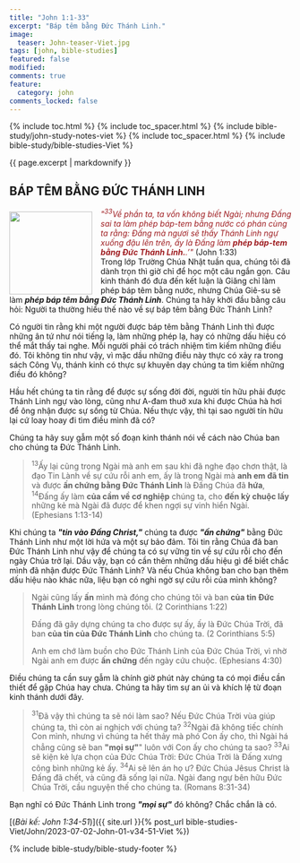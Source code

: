 ```yaml
---
title: "John 1:1-33"
excerpt: "Báp têm bằng Đức Thánh Linh."
image:
  teaser: John-teaser-Viet.jpg
tags: [john, bible-studies]
featured: false
modified:
comments: true
feature:
  category: john
comments_locked: false
---
```


{% include toc.html %}
{% include toc_spacer.html %}
{% include bible-study/john-study-notes-viet %}
{% include toc_spacer.html %}
{% include bible-study/bible-studies-Viet %}

{{ page.excerpt | markdownify }}

## BÁP TÊM BẰNG ĐỨC THÁNH LINH

<div>
<p>
<img alt src="http://vacsf.org/assets/images/John-teaser-Viet.jpg" style="border: 0px none; margin: 7px 15px 0px 0px; max-width: 100%; height: 148px; padding: 0px; float: left;">
    <span style="color: rgb(159, 29, 33);"><i>"<sup>33</sup>Về phần ta, ta vốn không biết Ngài; nhưng Ðấng sai ta làm phép báp-tem bằng nước có phán cùng ta rằng: Ðấng mà ngươi sẽ thấy Thánh Linh ngự xuống đậu lên trên, ấy là Ðấng làm <strong>phép báp-tem bằng Ðức Thánh Linh.</strong>.’"</i></span> (John 1:33)<br />Trong lớp Trường Chúa Nhật tuần qua, chúng tôi đã dành trọn thì giờ chỉ để học một câu ngắn gọn. Câu kinh thánh đó đưa đến kết luận là Giăng chỉ làm phép báp têm bằng nước, nhưng Chúa Giê-su sẽ làm <strong><i>phép báp têm bằng Đức Thánh Linh</i></strong>. Chúng ta hãy khởi đầu bằng câu hỏi: Người ta thường hiểu thế nào về sự báp têm bằng Đức Thánh Linh?</p>
</div>

Có người tin rằng khi một người được báp têm bằng Thánh Linh thì được những ân tứ như nói tiếng lạ, làm những phép lạ, hay có những dấu hiệu có thể mắt thấy tai nghe. Mỗi người phải có trách nhiệm tìm kiếm những điều đó. Tôi không tin như vậy, vì mặc dầu những điều này thực có xảy ra trong sách Công Vụ, thánh kinh có thực sự khuyên dạy chúng ta tìm kiếm những điều đó không?

Hầu hết chúng ta tin rằng để được sự sống đời đời, người tín hữu phải được Thánh Linh ngự vào lòng, cũng như A-đam thuở xưa khi được Chúa hà hơi để ông nhận được sự sống từ Chúa. Nếu thực vậy, thì tại sao người tín hữu lại cứ loay hoay đi tìm điều mình đã có?

Chúng ta hãy suy gẫm một số đoạn kinh thánh nói về cách nào Chúa ban cho chúng ta Đức Thánh Linh.

> <sup>13</sup>Ấy lại cũng trong Ngài mà anh em sau khi đã nghe đạo chơn thật, là đạo Tin Lành về sự cứu rỗi anh em, ấy là trong Ngài mà <strong>anh em đã tin</strong> và được <strong>ấn chứng bằng Ðức Thánh Linh</strong> là Ðấng Chúa đã <strong>hứa</strong>, <sup>14</sup>Ðấng ấy làm <strong>của cầm về cơ nghiệp</strong> chúng ta, cho <strong>đến kỳ chuộc lấy</strong> những kẻ mà Ngài đã được để khen ngợi sự vinh hiển Ngài. (Ephesians 1:13-14)

Khi chúng ta ***"tin vào Đấng Christ,"*** chúng ta được ***"ấn chứng"*** bằng Đức Thánh Linh như một lời hứa và một sự bảo đảm. Tôi tin rằng Chúa đã ban Đức Thánh Linh như vậy để chúng ta có sự vững tin về sự cứu rỗi cho đến ngày Chúa trở lại. Dầu vậy, bạn có cần thêm những dấu hiệu gì để biết chắc mình đã nhận được Đức Thánh Linh? Và nếu Chúa không ban cho bạn thêm dấu hiệu nào khác nữa, liệu bạn có nghi ngờ sự cứu rỗi của mình không?

> Ngài cũng lấy <strong>ấn</strong> mình mà đóng cho chúng tôi và ban <strong>của tin Ðức Thánh Linh</strong> trong lòng chúng tôi. (2 Corinthians 1:22)
>
> Ðấng đã gây dựng chúng ta cho được sự ấy, ấy là Ðức Chúa Trời, đã ban <strong>của tin của Ðức Thánh Linh</strong> cho chúng ta. (2 Corinthians 5:5)
>
> Anh em chớ làm buồn cho Ðức Thánh Linh của Ðức Chúa Trời, vì nhờ Ngài anh em được <strong>ấn chứng</strong> đến ngày cứu chuộc. (Ephesians 4:30)

Điều chúng ta cần suy gẫm là chính giờ phút này chúng ta có mọi điều cần thiết để gặp Chúa hay chưa. Chúng ta hãy tìm sự an ủi và khích lệ từ đoạn kinh thánh dưới đây.

> <sup>31</sup>Ðã vậy thì chúng ta sẽ nói làm sao? Nếu Ðức Chúa Trời vùa giúp chúng ta, thì còn ai nghịch với chúng ta? <sup>32</sup>Ngài đã không tiếc chính Con mình, nhưng vì chúng ta hết thảy mà phó Con ấy cho, thì Ngài há chẳng cũng sẽ ban <strong>"mọi sự"</strong>" luôn với Con ấy cho chúng ta sao? <sup>33</sup>Ai sẽ kiện kẻ lựa chọn của Ðức Chúa Trời: Ðức Chúa Trời là Ðấng xưng công bình những kẻ ấy. <sup>34</sup>Ai sẽ lên án họ ư? Ðức Chúa Jêsus Christ là Ðấng đã chết, và cũng đã sống lại nữa. Ngài đang ngự bên hữu Ðức Chúa Trời, cầu nguyện thế cho chúng ta. (Romans 8:31-34)

Bạn nghĩ có Đức Thánh Linh trong ***"mọi sự"*** đó không? Chắc chắn là có.

[(<em>Bài kế: John 1:34-51</em>)]({{ site.url }}{% post_url bible-studies-Viet/John/2023-07-02-John-01-v34-51-Viet %})

{% include bible-study/bible-study-footer %}

